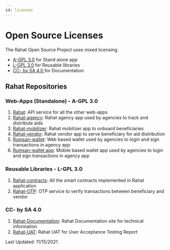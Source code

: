 ```yaml
---
id: licenses
---
```


# Open Source Licenses

The Rahat Open Source Project uses mixed licensing.

- [A-GPL 3.0](<https://tldrlegal.com/license/gnu-lesser-general-public-license-v3-(lgpl-3)>) for Stand alone app
- [L-GPL 3.0](<https://tldrlegal.com/license/gnu-general-public-license-v3-(gpl-3)>) for Reusable libraries
- [CC- by SA 4.0 ](https://creativecommons.org/licenses/by-sa/4.0/)for Documentation

## Rahat Repositories

### Web-Apps (Standalone) - A-GPL 3.0

1. [Rahat](https://github.com/esatya/rahat): API service for all the other web-apps
1. [Rahat-agency](https://github.com/esatya/rahat-agency): Rahat agency app used by agencies to track and distribute aids
1. [Rahat-mobilizer](https://github.com/esatya/rahat-mobilizer): Rahat mobilizer app to onboard beneficiaries
1. [Rahat-vendor](https://github.com/esatya/rahat-vendor): Rahat vendor app to serve beneficiary for aid distribution
1. [Rumsan-wallet](https://github.com/rumsan/wallet): Web based wallet used by agencies to login and sign transactions in agency app
2. [Rumsan-wallet app](https://github.com/rumsan/wallet-app): Mobile based wallet app used by agencies to login and sign transactions in agency app

### Reusable Libraries - L-GPL 3.0

1. [Rahat-contracts](https://github.com/esatya/rahat-contracts): All the smart contracts implemented in Rahat application
1. [Rahat-OTP](https://github.com/esatya/rahat-otp): OTP service to verify transactions between beneficiary and vendor

### CC- by SA 4.0

1. [Rahat-Documentation](https://github.com/esatya/rahat-documentation): Rahat Documentation site for technical information
1. [Rahat-UAT](https://github.com/esatya/rahat-uat): Rahat UAT for User Acceptance Testing Report

Last Updated: 11/15/2021
